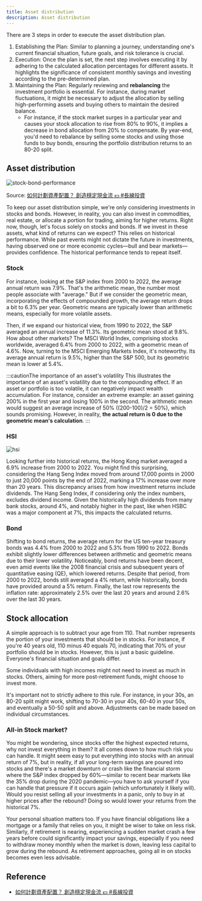 ```yaml
---
title: Asset distribution
description: Asset distribution
---
```


There are 3 steps in order to execute the asset distribution plan.

1. Establishing the Plan: Similar to planning a journey, understanding one's current financial situation, future goals, and risk tolerance is crucial. 
2. Execution: Once the plan is set, the next step involves executing it by adhering to the calculated allocation percentages for different assets. It highlights the significance of consistent monthly savings and investing according to the pre-determined plan.
3. Maintaining the Plan: Regularly reviewing and **rebalancing** the investment portfolio is essential. For instance, during market fluctuations, it might be necessary to adjust the allocation by selling high-performing assets and buying others to maintain the desired balance.
    - For instance, if the stock market surges in a particular year and causes your stock allocation to rise from 80% to 90%, it implies a decrease in bond allocation from 20% to compensate. By year-end, you'd need to rebalance by selling some stocks and using those funds to buy bonds, ensuring the portfolio distribution returns to an 80-20 split.

## Asset distribution

![stock-bond-performance](/img/other/econ/stock-bond-performance.png)

Source: [如何計劃資產配置？ 創造穩定現金流 💵 #長線投資](https://www.youtube.com/watch?v=fTOUJCVJwUU)

To keep our asset distribution simple, we're only considering investments in stocks and bonds. However, in reality, you can also invest in commodities, real estate, or allocate a portion for trading, aiming for higher returns. Right now, though, let's focus solely on stocks and bonds. If we invest in these assets, what kind of returns can we expect? This relies on historical performance. While past events might not dictate the future in investments, having observed one or more economic cycles—bull and bear markets—provides confidence. The historical performance tends to repeat itself. 

### Stock

For instance, looking at the S&P index from 2000 to 2022, the average annual return was 7.9%. That's the arithmetic mean, the number most people associate with "average." But if we consider the geometric mean, incorporating the effects of compounded growth, the average return drops a bit to 6.3% per year. Geometric means are typically lower than arithmetic means, especially for more volatile assets.

Then, if we expand our historical view, from 1990 to 2022, the S&P averaged an annual increase of 11.3%. Its geometric mean stood at 9.8%. How about other markets? The MSCI World Index, comprising stocks worldwide, averaged 6.4% from 2000 to 2022, with a geometric mean of 4.6%. Now, turning to the MSCI Emerging Markets Index, it's noteworthy. Its average annual return is 9.5%, higher than the S&P 500, but its geometric mean is lower at 5.4%. 

:::cautionThe importance of an asset's volatility
This illustrates the importance of an asset's volatility due to the compounding effect. If an asset or portfolio is too volatile, it can negatively impact wealth accumulation. For instance, consider an extreme example: an asset gaining 200% in the first year and losing 100% in the second. The arithmetic mean would suggest an average increase of 50% ((200-100)/2 = 50%), which sounds promising. However, in reality, **the actual return is 0 due to the geometric mean's calculation**. 
:::

### HSI

![hsi](/img/other/econ/hsi.png)

Looking further into historical returns, the Hong Kong market averaged a 6.9% increase from 2000 to 2022. You might find this surprising, considering the Hang Seng Index moved from around 17,000 points in 2000 to just 20,000 points by the end of 2022, marking a 17% increase over more than 20 years. This discrepancy arises from how investment returns include dividends. The Hang Seng Index, if considering only the index numbers, excludes dividend income. Given the historically high dividends from many bank stocks, around 4%, and notably higher in the past, like when HSBC was a major component at 7%, this impacts the calculated returns. 

### Bond

Shifting to bond returns, the average return for the US ten-year treasury bonds was 4.4% from 2000 to 2022 and 5.3% from 1990 to 2022. Bonds exhibit slightly lower differences between arithmetic and geometric means due to their lower volatility. Noticeably, bond returns have been decent, even amid events like the 2008 financial crisis and subsequent years of quantitative easing (QE), which lowered returns. Despite that period, from 2000 to 2022, bonds still averaged a 4% return, while historically, bonds have provided around a 5% return. Finally, the last row represents the inflation rate: approximately 2.5% over the last 20 years and around 2.6% over the last 30 years.

## Stock allocation

A simple approach is to subtract your age from 110. That number represents the portion of your investments that should be in stocks. For instance, if you're 40 years old, 110 minus 40 equals 70, indicating that 70% of your portfolio should be in stocks. However, this is just a basic guideline. Everyone's financial situation and goals differ.

Some individuals with high incomes might not need to invest as much in stocks. Others, aiming for more post-retirement funds, might choose to invest more.

It's important not to strictly adhere to this rule. For instance, in your 30s, an 80-20 split might work, shifting to 70-30 in your 40s, 60-40 in your 50s, and eventually a 50-50 split and above. Adjustments can be made based on individual circumstances.

### All-in Stock market?

You might be wondering, since stocks offer the highest expected returns, why not invest everything in them? It all comes down to how much risk you can handle. It might seem easy to put everything into stocks with an annual return of 7%, but in reality, if all your long-term savings are poured into stocks and there's a market downturn or crash like the financial storm where the S&P index dropped by 60%—similar to recent bear markets like the 35% drop during the 2020 pandemic—you have to ask yourself if you can handle that pressure if it occurs again (which unfortunately it likely will). Would you resist selling all your investments in a panic, only to buy in at higher prices after the rebound? Doing so would lower your returns from the historical 7%.

Your personal situation matters too. If you have financial obligations like a mortgage or a family that relies on you, it might be wiser to take on less risk. Similarly, if retirement is nearing, experiencing a sudden market crash a few years before could significantly impact your savings, especially if you need to withdraw money monthly when the market is down, leaving less capital to grow during the rebound. As retirement approaches, going all in on stocks becomes even less advisable.

## Reference

- [如何計劃資產配置？ 創造穩定現金流 💵 #長線投資](https://www.youtube.com/watch?v=fTOUJCVJwUU)



